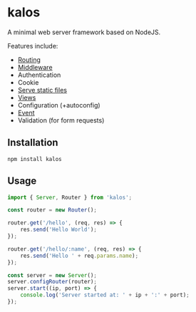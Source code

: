 # kalos

A minimal web server framework based on NodeJS.

Features include:

- [Routing](docs/routing.md)
- [Middleware](docs/middleware.md)
- Authentication
- Cookie
- [Serve static files](docs/staticserving.md)
- [Views](docs/view.md)
- Configuration (+autoconfig)
- [Event](docs/event_emitter.md)
- Validation (for form requests)

## Installation

```
npm install kalos
```

## Usage

```js
import { Server, Router } from 'kalos';

const router = new Router();

router.get('/hello', (req, res) => {
    res.send('Hello World');
});

router.get('/hello/:name', (req, res) => {
    res.send('Hello ' + req.params.name);
});

const server = new Server();
server.configRouter(router);
server.start((ip, port) => {
    console.log('Server started at: ' + ip + ':' + port);
});
```

